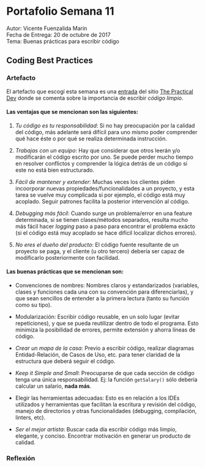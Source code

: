 # Portafolio Semana 11

Autor: Vicente Fuenzalida Marín  
Fecha de Entrega: 20 de octubre de 2017  
Tema: Buenas prácticas para escribir código

## Coding Best Practices

### Artefacto

El artefacto que escogí esta semana es una [entrada](https://dev.to/mohitrajput987/importance-of-writing-clean-code) del sitio [The Practical Dev](dev.to) donde se comenta sobre la importancia de escribir *código limpio*.

#### Las ventajas que se mencionan son las siguientes:

1. *Tu código es tu responsabilidad*: Si no hay preocupación por la calidad del código, más adelante será difícil para uno mismo poder comprender qué hace éste o por qué se realiza determinada instrucción.

2. *Trabajas con un equipo*: Hay que considerar que otros leerán y/o modificarán el código escrito por uno. Se puede perder mucho tiempo en resolver conflictos y comprender la lógica detrás de un código si este no está bien estructurado.

3. *Fácil de mantener y extender*: Muchas veces los clientes piden incoorporar nuevas propiedades/funcionalidades a un proyecto, y esta tarea se vuelve muy complicada si por ejemplo, el código está muy acoplado. Seguir patrones facilita la posterior intervención al código.

4. *Debugging más fácil*: Cuando surge un problema/error en una feature determinada, si se tienen clases/métodos separados, resulta mucho más fácil hacer *logging* paso a paso para encontrar el problema exácto (si el código está muy acoplado se hace difícil localizar dichos errores).

5. *No eres el dueño del producto*: El código fuente resultante de un proyecto se paga, y el cliente (u otro tercero) debería ser capaz de modificarlo posteriormente con facilidad.

#### Las buenas prácticas que se mencionan son:

*   Convenciones de nombres: Nombres claros y estandarizados (variables, clases y funciones cada una con su convención para diferenciarlas), y que sean sencillos de entender a la primera lectura (tanto su función como su tipo).

*   Modularización: Escribir código reusable, en un solo lugar (evitar repeticiones), y que se pueda reutilizar dentro de todo el programa. Esto minimiza la posibilidad de errores, permite extensión y ahorra líneas de código.

*   *Crear un mapa de la casa*: Previo a escribir código, realizar diagramas Entidad-Relación, de Casos de Uso, etc. para tener claridad de la estructura que deberá seguir el código.

*   *Keep it Simple and Small*: Preocuparse de que cada sección de código tenga una única responsabilidad. Ej: la función `getSalary()` sólo debería calcular un salario, **nada más**.

*   Elegir las herramientas adecuadas: Esto es en relación a los IDEs utilizados y herramientas que facilitan la escritura y revisión del código, manejo de directorios y otras funcionalidades (debugging, compilación, linters, etc).

*   *Ser el mejor artista*: Buscar cada día escribir código más limpio, elegante, y conciso. Encontrar motivación en generar un producto de calidad.

### Reflexión



